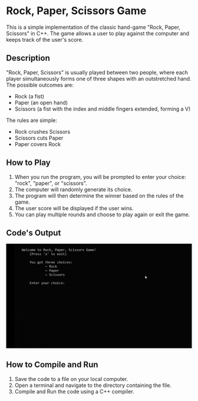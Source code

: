 # Rock, Paper, Scissors Game

This is a simple implementation of the classic hand-game "Rock, Paper, Scissors" in C++. The game allows a user to play against the computer and keeps track of the user's score.

## Description

"Rock, Paper, Scissors" is usually played between two people, where each player simultaneously forms one of three shapes with an outstretched hand. The possible outcomes are:

- Rock (a fist)
- Paper (an open hand)
- Scissors (a fist with the index and middle fingers extended, forming a V)

The rules are simple:
- Rock crushes Scissors
- Scissors cuts Paper
- Paper covers Rock

## How to Play

1. When you run the program, you will be prompted to enter your choice: "rock", "paper", or "scissors".
2. The computer will randomly generate its choice.
3. The program will then determine the winner based on the rules of the game.
4. The user score will be displayed if the user wins.
5. You can play multiple rounds and choose to play again or exit the game.

## Code's Output

![Game Recording](output.gif)

## How to Compile and Run

1. Save the code to a file on your local computer.
2. Open a terminal and navigate to the directory containing the file.
3. Compile and Run the code using a C++ compiler.



